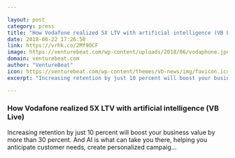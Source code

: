 ```yaml
---

layout: post
category: press
title: "How Vodafone realized 5X LTV with artificial intelligence (VB Live)"
date: 2018-06-22 17:26:50
link: https://vrhk.co/2Mf9OCF
image: https://venturebeat.com/wp-content/uploads/2018/06/vodaphone.jpeg?fit=3000%2C1889&strip=all
domain: venturebeat.com
author: "VentureBeat"
icon: https://venturebeat.com/wp-content/themes/vb-news/img/favicon.ico
excerpt: "Increasing retention by just 10 percent will boost your business value by more than 30 percent. And AI is what can take you there, helping you anticipate customer needs, create personalized campaig…"

---
```


### How Vodafone realized 5X LTV with artificial intelligence (VB Live)

Increasing retention by just 10 percent will boost your business value by more than 30 percent. And AI is what can take you there, helping you anticipate customer needs, create personalized campaig…